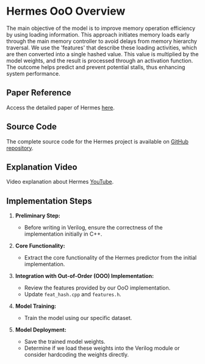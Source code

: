 # Hermes OoO Overview
The main objective of the model is to improve memory operation efficiency by using loading information. 
This approach initiates memory loads early through the main memory controller to avoid delays from memory hierarchy traversal. 
We use the 'features' that describe these loading activities, which are then converted into a single hashed value. 
This value is multiplied by the model weights, and the result is processed through an activation function. 
The outcome helps predict and prevent potential stalls, thus enhancing system performance.

## Paper Reference
Access the detailed paper of Hermes [here](https://arxiv.org/pdf/2209.00188).

## Source Code
The complete source code for the Hermes project is available on [GitHub repository](https://github.com/CMU-SAFARI/Hermes).

## Explanation Video
Video explanation about Hermes [YouTube](https://www.youtube.com/watch?v=afGc1pWr-_Y).

## Implementation Steps
1. **Preliminary Step:**
   - Before writing in Verilog, ensure the correctness of the implementation initially in C++.

2. **Core Functionality:**
   - Extract the core functionality of the Hermes predictor from the initial implementation.

3. **Integration with Out-of-Order (OOO) Implementation:**
   - Review the features provided by our OoO implementation.
   - Update `feat_hash.cpp` and `features.h`.

4. **Model Training:**
   - Train the model using our specific dataset.

5. **Model Deployment:**
   - Save the trained model weights.
   - Determine if we load these weights into the Verilog module or consider hardcoding the weights directly.